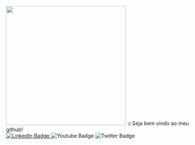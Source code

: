 <img src = "banner.gif" width = "325px">
☺️Seja bem vindo ao meu github!
   <div id="badges">
   <a href = "https://github.com/risoflorais">
     <img src="https://img.shields.io/badge/LinkedIn-blue?style=for-the-badge&logo=linkedin&logoColor=white" alt="LinkedIn Badge"/>
   </a>
   <img src="https://img.shields.io/badge/YouTube-red?style=for-the-badge&logo=youtube&logoColor=white" alt="Youtube Badge"/>
   <img src="https://img.shields.io/badge/Twitter-blue?style=for-the-badge&logo=twitter&logoColor=white" alt="Twitter Badge"/>
 </div>
